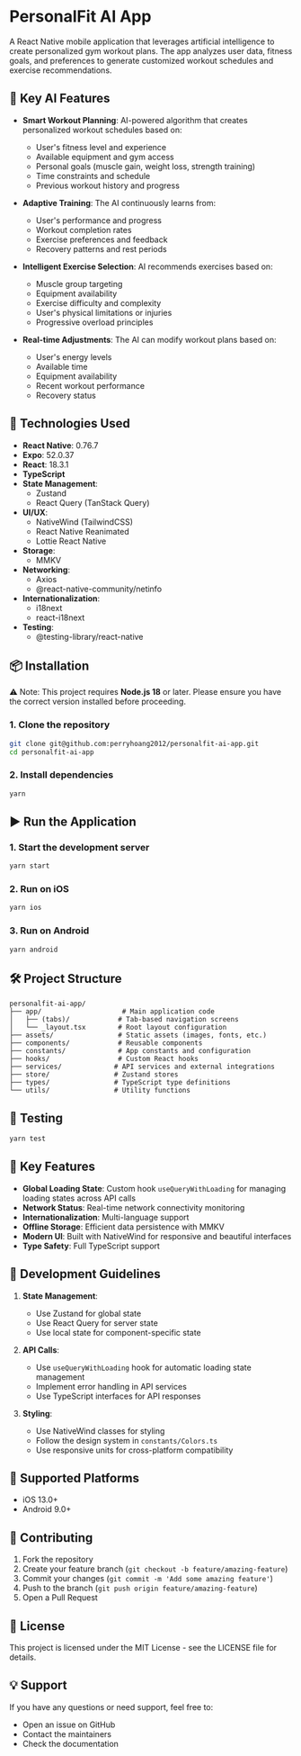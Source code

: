 # PersonalFit AI App

A React Native mobile application that leverages artificial intelligence to create personalized gym workout plans. The app analyzes user data, fitness goals, and preferences to generate customized workout schedules and exercise recommendations.

## 🌟 Key AI Features

- **Smart Workout Planning**: AI-powered algorithm that creates personalized workout schedules based on:

  - User's fitness level and experience
  - Available equipment and gym access
  - Personal goals (muscle gain, weight loss, strength training)
  - Time constraints and schedule
  - Previous workout history and progress

- **Adaptive Training**: The AI continuously learns from:

  - User's performance and progress
  - Workout completion rates
  - Exercise preferences and feedback
  - Recovery patterns and rest periods

- **Intelligent Exercise Selection**: AI recommends exercises based on:

  - Muscle group targeting
  - Equipment availability
  - Exercise difficulty and complexity
  - User's physical limitations or injuries
  - Progressive overload principles

- **Real-time Adjustments**: The AI can modify workout plans based on:
  - User's energy levels
  - Available time
  - Equipment availability
  - Recent workout performance
  - Recovery status

## 🚀 Technologies Used

- **React Native**: 0.76.7
- **Expo**: 52.0.37
- **React**: 18.3.1
- **TypeScript**
- **State Management**:
  - Zustand
  - React Query (TanStack Query)
- **UI/UX**:
  - NativeWind (TailwindCSS)
  - React Native Reanimated
  - Lottie React Native
- **Storage**:
  - MMKV
- **Networking**:
  - Axios
  - @react-native-community/netinfo
- **Internationalization**:
  - i18next
  - react-i18next
- **Testing**:
  - @testing-library/react-native

## 📦 Installation

⚠️ Note: This project requires **Node.js 18** or later. Please ensure you have the correct version installed before proceeding.

### 1. Clone the repository

```sh
git clone git@github.com:perryhoang2012/personalfit-ai-app.git
cd personalfit-ai-app
```

### 2. Install dependencies

```sh
yarn
```

## ▶️ Run the Application

### 1. Start the development server

```sh
yarn start
```

### 2. Run on iOS

```sh
yarn ios
```

### 3. Run on Android

```sh
yarn android
```

## 🛠 Project Structure

```
personalfit-ai-app/
├── app/                    # Main application code
│   ├── (tabs)/            # Tab-based navigation screens
│   └── _layout.tsx        # Root layout configuration
├── assets/                # Static assets (images, fonts, etc.)
├── components/            # Reusable components
├── constants/             # App constants and configuration
├── hooks/                 # Custom React hooks
├── services/             # API services and external integrations
├── store/                # Zustand stores
├── types/                # TypeScript type definitions
└── utils/                # Utility functions
```

## 🧪 Testing

```sh
yarn test
```

## 📝 Key Features

- **Global Loading State**: Custom hook `useQueryWithLoading` for managing loading states across API calls
- **Network Status**: Real-time network connectivity monitoring
- **Internationalization**: Multi-language support
- **Offline Storage**: Efficient data persistence with MMKV
- **Modern UI**: Built with NativeWind for responsive and beautiful interfaces
- **Type Safety**: Full TypeScript support

## 🔧 Development Guidelines

1. **State Management**:

   - Use Zustand for global state
   - Use React Query for server state
   - Use local state for component-specific state

2. **API Calls**:

   - Use `useQueryWithLoading` hook for automatic loading state management
   - Implement error handling in API services
   - Use TypeScript interfaces for API responses

3. **Styling**:
   - Use NativeWind classes for styling
   - Follow the design system in `constants/Colors.ts`
   - Use responsive units for cross-platform compatibility

## 📱 Supported Platforms

- iOS 13.0+
- Android 9.0+

## 🤝 Contributing

1. Fork the repository
2. Create your feature branch (`git checkout -b feature/amazing-feature`)
3. Commit your changes (`git commit -m 'Add some amazing feature'`)
4. Push to the branch (`git push origin feature/amazing-feature`)
5. Open a Pull Request

## 📄 License

This project is licensed under the MIT License - see the LICENSE file for details.

## 💡 Support

If you have any questions or need support, feel free to:

- Open an issue on GitHub
- Contact the maintainers
- Check the documentation
